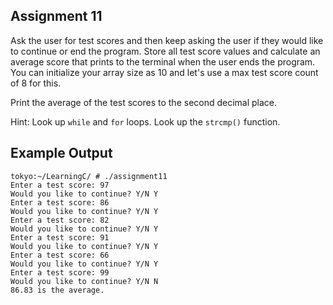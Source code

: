 ## Assignment 11
Ask the user for test scores and then keep asking the user if they would like to continue or end the program. Store all test score values and calculate an average score that prints to the terminal when the user ends the program. You can initialize your array size as 10 and let's use a max test score count of 8 for this.

Print the average of the test scores to the second decimal place. 

Hint: Look up `while` and `for` loops. Look up the `strcmp()` function. 

## Example Output
```terminal_session
tokyo:~/LearningC/ # ./assignment11                                 
Enter a test score: 97
Would you like to continue? Y/N Y
Enter a test score: 86
Would you like to continue? Y/N Y
Enter a test score: 82
Would you like to continue? Y/N Y
Enter a test score: 91
Would you like to continue? Y/N Y
Enter a test score: 66
Would you like to continue? Y/N Y
Enter a test score: 99
Would you like to continue? Y/N N
86.83 is the average.
```
